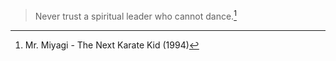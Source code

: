 > Never trust a spiritual leader who cannot dance.[^1]

[^1]: Mr. Miyagi - The Next Karate Kid (1994)
